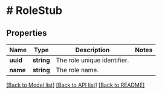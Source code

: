 # # RoleStub

## Properties

Name | Type | Description | Notes
------------ | ------------- | ------------- | -------------
**uuid** | **string** | The role unique identifier. |
**name** | **string** | The role name. |

[[Back to Model list]](../../README.md#models) [[Back to API list]](../../README.md#endpoints) [[Back to README]](../../README.md)
